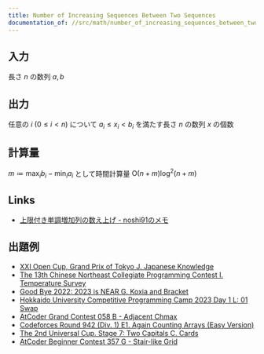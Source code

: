 ```yaml
---
title: Number of Increasing Sequences Between Two Sequences
documentation_of: //src/math/number_of_increasing_sequences_between_two_sequences.hpp
---
```


## 入力

長さ $n$ の数列 $a, b$

## 出力

任意の $i\ (0 \le i \lt n)$ について $a _ i \le x _ i \lt b _ i$ を満たす長さ $n$ の数列 $x$ の個数

## 計算量

$m \coloneqq \max _ i b _ i - \min _ i a _ i$ として時間計算量 $\mathrm{O}(n + m) \log ^ 2 (n + m)$

## Links
- [上限付き単調増加列の数え上げ - noshi91のメモ](https://noshi91.hatenablog.com/entry/2023/07/21/235339)

## 出題例
- [XXI Open Cup, Grand Prix of Tokyo J. Japanese Knowledge](https://codeforces.com/gym/102978/problem/J)
- [The 13th Chinese Northeast Collegiate Programming Contest I. Temperature Survey](https://codeforces.com/gym/102220/problem/I)
- [Good Bye 2022: 2023 is NEAR G. Koxia and Bracket](https://codeforces.com/contest/1770/problem/G)
- [Hokkaido University Competitive Programming Camp 2023 Day 1 L: 01 Swap](https://onlinejudge.u-aizu.ac.jp/beta/room.html#HUPC2023Day1/problems/L)
- [AtCoder Grand Contest 058 B - Adjacent Chmax](https://atcoder.jp/contests/agc058/tasks/agc058_b)
- [Codeforces Round 942 (Div. 1) E1. Again Counting Arrays (Easy Version)](https://codeforces.com/contest/1967/problem/E1)
- [The 2nd Universal Cup. Stage 7: Two Capitals C. Cards](https://qoj.ac/contest/1399/problem/7634)
- [AtCoder Beginner Contest 357 G - Stair-like Grid](https://atcoder.jp/contests/abc357/tasks/abc357_g)